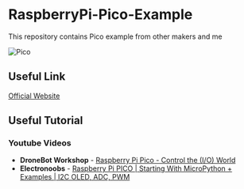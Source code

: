 # RaspberryPi-Pico-Example
This repository contains Pico example from other makers and me

![Pico](https://www.raspberrypi.org/documentation/pico/getting-started/static/15243f1ffd3b8ee646a1708bf4c0e866/Pico-R3-Pinout.svg)

## Useful Link
[Official Website](https://www.raspberrypi.org/documentation/pico/getting-started/)

## Useful Tutorial  
### Youtube Videos
- **DroneBot Workshop** - [Raspberry Pi Pico - Control the (I/O) World](https://youtu.be/Zy64kZEM_bg)  
- **Electronoobs** - [Raspberry Pi PICO | Starting With MicroPython + Examples | I2C OLED, ADC, PWM](https://youtu.be/zlKJ5hvfs6s)  


